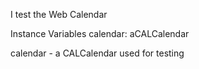 I test the Web Calendar

Instance Variables
	calendar:	aCALCalendar
		
calendar
	- a CALCalendar used for testing